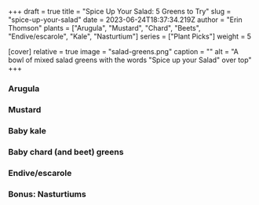 +++
draft = true
title = "Spice Up Your Salad: 5 Greens to Try"
slug = "spice-up-your-salad"
date = 2023-06-24T18:37:34.219Z
author = "Erin Thomson"
plants = ["Arugula", "Mustard", "Chard", "Beets", "Endive/escarole", "Kale", "Nasturtium"]
series = ["Plant Picks"]
weight = 5

[cover]
relative = true
image = "salad-greens.png"
caption = ""
alt = "A bowl of mixed salad greens with the words \"Spice up your Salad\" over top"
+++
### Arugula

### Mustard

### Baby kale

### Baby chard (and beet) greens

### Endive/escarole

### Bonus: Nasturtiums